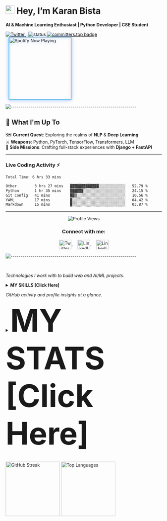 # <img src="https://raw.githubusercontent.com/Tarikul-Islam-Anik/Animated-Fluent-Emojis/master/Emojis/Hand%20gestures/Waving%20Hand.png" alt="waving hand" width="28" /> Hey, I’m Karan Bista

**AI & Machine Learning Enthusiast | Python Developer | CSE Student**

<p align="left">
  <a href="https://x.com/KaranBista47908?t=G1Smnmd7gAb_4vPBRYeR_Q&s=09">
    <img src="https://img.shields.io/twitter/url?style=social&label=Follow%20%40KaranBista47908&url=https%3A%2F%2Ftwitter.com%2FKaranBista47908" alt="Twitter">
  </a>
  &nbsp;
  <a>
    <img src="https://img.shields.io/endpoint?url=https://raw.githubusercontent.com/kar137/status-badge/main/status.json&rand=123" alt="status">
  </a>
  <a href="https://user-badge.committers.top/nepal/kar137">
  <img src="https://user-badge.committers.top/nepal_private/kar137.svg" alt="committers.top badge">
  </a>
  <br>
  <a href="https://open.spotify.com/user/31uas27hiifg2wmzf6dlamdswygi">
  <img src="https://spotify-github-profile.kittinanx.com/api/view?uid=31uas27hiifg2wmzf6dlamdswygi&cover_image=true&theme=novatorem&bar_color=0066FF&bar_color_cover=true&background_color=ffffff&border_radius=6&border_color=00AAFF" width="200" alt="Spotify Now Playing" style="vertical-align:middle;margin-left:10px;box-shadow:0 0 15px #0066FF33, 0 0 5px #00AAFF55;border:1px solid #00AAFF;filter:drop-shadow(0 2px 4px #0066FF40);transition:all 0.3s ease;">
</a>
</p>

![---------------------------------------------------------------](https://raw.githubusercontent.com/andreasbm/readme/master/assets/lines/rainbow.png)
## 🌟 What I'm Up To

🗺️ **Current Quest**: Exploring the realms of **NLP** & **Deep Learning**  
⚔️ **Weapons**: Python, PyTorch, TensorFlow, Transformers, LLM  
🏰 **Side Missions**: Crafting full-stack experiences with **Django + FastAPI**  

---

### Live Coding Activity ⚡
  
  <!--START_SECTION:waka-->

```txt
Total Time: 6 hrs 33 mins

Other        3 hrs 27 mins   ▓▓▓▓▓▓▓▓▓▓▓▓▓░░░░░░░░░░░░   52.79 %
Python       1 hr 35 mins    ▓▓▓▓▓▓░░░░░░░░░░░░░░░░░░░   24.15 %
Git Config   41 mins         ▓▓▒░░░░░░░░░░░░░░░░░░░░░░   10.56 %
YAML         17 mins         ▓░░░░░░░░░░░░░░░░░░░░░░░░   04.42 %
Markdown     15 mins         ▓░░░░░░░░░░░░░░░░░░░░░░░░   03.87 %
```

<!--END_SECTION:waka-->


---

<p align="center">
  <img src="https://komarev.com/ghpvc/?username=kar137&color=blue" alt="Profile Views" />
</p>

<div align="center">
<h3>Connect with me:</h3>
<p>
<a href="https://x.com/KaranBista47908" target="_blank">
  <img align="center" src="https://raw.githubusercontent.com/rahuldkjain/github-profile-readme-generator/master/src/images/icons/Social/twitter.svg" alt="Twitter" height="30" width="40" />
</a>&nbsp;&nbsp;&nbsp;
<a href="https://www.linkedin.com/in/karan-bista-6200242a1?utm_source=share&utm_campaign=share_via&utm_content=profile&utm_medium=android_app" target="_blank">
  <img align="center" src="https://raw.githubusercontent.com/rahuldkjain/github-profile-readme-generator/master/src/images/icons/Social/linked-in-alt.svg" alt="LinkedIn" height="30" width="40" />
</a>&nbsp;&nbsp;&nbsp;
<a href="https://www.instagram.com/karan_bista18?igsh=MW1hYXVybjJsOHpscw==" target="_blank">
  <img align="center" src="https://raw.githubusercontent.com/rahuldkjain/github-profile-readme-generator/master/src/images/icons/Social/instagram.svg" alt="LinkedIn" height="30" width="40" />
</a>
</p>
</div>


![---------------------------------------------------------------](https://raw.githubusercontent.com/andreasbm/readme/master/assets/lines/rainbow.png)


<!-- Clear float for layout fix -->

<br clear="left" />

*Technologies I work with to build web and AI/ML projects.*
<details>
  <summary><b>MY SKILLS  [Click Here]</b></summary>
  <div align="center">
    <i>Technologies I work with, ordered by proficiency (highest to lowest)</i>
  </div>
  
  <!-- Languages -->
  <div align="center"><h3>Languages</h3></div>
  <table align="center" width="500px">
    <tbody>
      <tr valign="top">
        <td width="80px" align="center">
          <span><sup><b>Python</b></sup></span><br />
          <img alt="Python" title="Python" width="50px" src="https://cdn.jsdelivr.net/gh/devicons/devicon/icons/python/python-original.svg" />
        </td>
        <td width="80px" align="center">
          <span><sup><b>JavaScript</b></sup></span><br />
          <img alt="JavaScript" title="JavaScript" width="50px" src="https://cdn.jsdelivr.net/gh/devicons/devicon/icons/javascript/javascript-original.svg" />
        </td>
        <td width="80px" align="center">
          <span><sup><b>HTML5</b></sup></span><br />
          <img alt="HTML5" title="HTML5" width="50px" src="https://cdn.jsdelivr.net/gh/devicons/devicon/icons/html5/html5-original.svg" />
        </td>
        <td width="80px" align="center">
          <span><sup><b>CSS3</b></sup></span><br />
          <img alt="CSS3" title="CSS3" width="50px" src="https://cdn.jsdelivr.net/gh/devicons/devicon/icons/css3/css3-original.svg" />
        </td>
        <td width="80px" align="center">
          <span><sup><b>Java</b></sup></span><br />
          <img alt="Java" title="Java" width="50px" src="https://cdn.jsdelivr.net/gh/devicons/devicon/icons/java/java-original.svg" />
        </td>
        <td width="80px" align="center">
          <span><sup><b>Bash</b></sup></span><br />
          <img alt="Bash" title="Bash" width="50px" src="https://cdn.jsdelivr.net/gh/devicons/devicon/icons/bash/bash-original.svg" />
        </td>
      </tr>
    </tbody>
  </table>

  <!-- Web & Backend -->
  <div align="center"><h3>Frameworks & Libraries</h3></div>
  <table align="center" width="500px">
    <tbody>
      <tr valign="top">
        <td width="80px" align="center">
          <span><sup><b>Django</b></sup></span><br />
          <img alt="Django" title="Django" width="50px" src="https://cdn.jsdelivr.net/gh/devicons/devicon/icons/django/django-plain.svg" />
        </td>
        <td width="80px" align="center">
          <span><sup><b>Django REST</b></sup></span><br />
          <img alt="Django REST" title="Django REST Framework" width="50px" src="https://www.django-rest-framework.org/img/logo.png" />
        </td>
        <td width="80px" align="center">
          <span><sup><b>FastAPI</b></sup></span><br />
          <img alt="FastAPI" title="FastAPI" width="50px" src="https://cdn.jsdelivr.net/gh/devicons/devicon/icons/fastapi/fastapi-original.svg" />
        </td>
        <td width="80px" align="center">
          <span><sup><b>Flask</b></sup></span><br />
          <img alt="Flask" title="Flask" width="50px" src="https://cdn.jsdelivr.net/gh/devicons/devicon/icons/flask/flask-original.svg" />
        </td>
        <td width="80px" align="center">
          <span><sup><b>Tailwind</b></sup></span><br />
          <img alt="Tailwind" title="Tailwind" width="50px" src="https://cdn.jsdelivr.net/gh/devicons/devicon/icons/tailwindcss/tailwindcss-original.svg" />
        </td>
      </tr>
      <tr valign="top">
        <td width="80px" align="center">
          <span><sup><b>Bootstrap</b></sup></span><br />
          <img alt="Bootstrap" title="Bootstrap" width="50px" src="https://cdn.jsdelivr.net/gh/devicons/devicon/icons/bootstrap/bootstrap-original.svg" />
        </td>
        <td width="80px" align="center">
          <span><sup><b>Streamlit</b></sup></span><br />
          <img alt="Streamlit" title="Streamlit" width="50px" src="https://streamlit.io/images/brand/streamlit-mark-color.svg" />
        </td>
      </tr>
    </tbody>
  </table>

  <!-- Databases -->
  <div align="center"><h3>Databases</h3></div>
  <table align="center" width="400px">
    <tbody>
      <tr valign="top">
        <td width="80px" align="center">
          <span><sup><b>PostgreSQL</b></sup></span><br />
          <img alt="PostgreSQL" title="PostgreSQL" width="50px" src="https://cdn.jsdelivr.net/gh/devicons/devicon/icons/postgresql/postgresql-original.svg" />
        </td>
        <td width="80px" align="center">
          <span><sup><b>MySQL</b></sup></span><br />
          <img alt="MySQL" title="MySQL" width="50px" src="https://cdn.jsdelivr.net/gh/devicons/devicon/icons/mysql/mysql-original.svg" />
        </td>
        <td width="80px" align="center">
          <span><sup><b>SQLite</b></sup></span><br />
          <img alt="SQLite" title="SQLite" width="50px" src="https://cdn.jsdelivr.net/gh/devicons/devicon/icons/sqlite/sqlite-original.svg" />
        </td>
      </tr>
    </tbody>
  </table>

  <!-- Data Science -->
  <div align="center"><h3>Data Science</h3></div>
  <table align="center" width="500px">
    <tbody>
      <tr valign="top">
        <td width="80px" align="center">
          <span><sup><b>Pandas</b></sup></span><br />
          <img alt="Pandas" title="Pandas" width="50px" src="https://cdn.jsdelivr.net/gh/devicons/devicon/icons/pandas/pandas-original.svg" />
        </td>
        <td width="80px" align="center">
          <span><sup><b>Jupyter</b></sup></span><br />
          <img alt="Jupyter" title="Jupyter" width="50px" src="https://cdn.jsdelivr.net/gh/devicons/devicon/icons/jupyter/jupyter-original.svg" />
        </td>
        <td width="80px" align="center">
          <span><sup><b>NumPy</b></sup></span><br />
          <img alt="NumPy" title="NumPy" width="50px" src="https://cdn.jsdelivr.net/gh/devicons/devicon/icons/numpy/numpy-original.svg" />
        </td>
        <td width="80px" align="center">
          <span><sup><b>scikit-learn</b></sup></span><br />
          <img alt="scikit-learn" title="scikit-learn" width="50px" src="https://upload.wikimedia.org/wikipedia/commons/0/05/Scikit_learn_logo_small.svg" />
        </td>
      </tr>
    </tbody>
  </table>

  <!-- DevOps & Tools -->
  <div align="center"><h3>DevOps & Tools</h3></div>
  <table align="center" width="500px">
    <tbody>
      <tr valign="top">
        <td width="80px" align="center">
          <span><sup><b>Docker</b></sup></span><br />
          <img alt="Docker" title="Docker" width="50px" src="https://cdn.jsdelivr.net/gh/devicons/devicon/icons/docker/docker-original.svg" />
        </td>
        <td width="80px" align="center">
          <span><sup><b>Git</b></sup></span><br />
          <img alt="Git" title="Git" width="50px" src="https://cdn.jsdelivr.net/gh/devicons/devicon/icons/git/git-original.svg" />
        </td>
        <td width="80px" align="center">
          <span><sup><b>GitHub</b></sup></span><br />
          <img alt="GitHub" title="GitHub" width="50px" src="https://cdn.jsdelivr.net/gh/devicons/devicon/icons/github/github-original.svg" />
        </td>
        <td width="80px" align="center">
          <span><sup><b>Postman</b></sup></span><br />
          <img alt="Postman" title="Postman" width="50px" src="https://www.vectorlogo.zone/logos/getpostman/getpostman-icon.svg" />
        </td>
        <td width="80px" align="center">
          <span><sup><b>Anaconda</b></sup></span><br />
          <img alt="Anaconda" title="Anaconda" width="50px" src="https://cdn.jsdelivr.net/gh/devicons/devicon/icons/anaconda/anaconda-original.svg" />
        </td>
      </tr>
    </tbody>
  </table>

  <!-- IDEs -->
  <div align="center"><h3>IDEs & Code Editors</h3></div>
  <table align="center" width="500px">
    <tbody>
      <tr valign="top">
        <td width="80px" align="center">
          <span><sup><b>VS Code</b></sup></span><br />
          <img alt="VS Code" title="VS Code" width="50px" src="https://cdn.jsdelivr.net/gh/devicons/devicon/icons/vscode/vscode-original.svg" />
        </td>
        <td width="80px" align="center">
          <span><sup><b>PyCharm</b></sup></span><br />
          <img alt="PyCharm" title="PyCharm" width="50px" src="https://cdn.jsdelivr.net/gh/devicons/devicon/icons/pycharm/pycharm-original.svg" />
        </td>
        <td width="80px" align="center">
          <span><sup><b>NetBeans</b></sup></span><br />
          <img alt="NetBeans" title="NetBeans" width="50px" src="https://upload.wikimedia.org/wikipedia/commons/9/98/Apache_NetBeans_Logo.svg" />
        </td>
        <td width="80px" align="center">
          <span><sup><b>Visual Studio</b></sup></span><br />
          <img alt="Visual Studio" title="Visual Studio" width="50px" src="https://cdn.jsdelivr.net/gh/devicons/devicon/icons/visualstudio/visualstudio-plain.svg" />
        </td>
      </tr>
    </tbody>
  </table>

  <!-- Operating Systems -->
  <div align="center"><h3>Operating Systems</h3></div>
  <table align="center" width="300px">
    <tbody>
      <tr valign="top">
        <td width="80px" align="center">
          <span><sup><b>Windows</b></sup></span><br />
          <img alt="Windows" title="Windows" width="50px" src="https://cdn.jsdelivr.net/gh/devicons/devicon/icons/windows8/windows8-original.svg" />
        </td>
        <td width="80px" align="center">
          <span><sup><b>Linux</b></sup></span><br />
          <img alt="Linux" title="Linux" width="50px" src="https://cdn.jsdelivr.net/gh/devicons/devicon/icons/linux/linux-original.svg" />
        </td>
      </tr>
    </tbody>
  </table>
</details>

*GitHub activity and profile insights at a glance.*

<details>
  <summary><b><span style="font-size: 100px;">MY STATS  [Click Here]</span></b></summary>

<div align="center">
<!-- Stats Grid -->
<div style="display: grid; grid-template-columns: repeat(2, 1fr); gap: 1rem; margin-bottom: 1rem;">
  <!-- GitHub Stats -->
  <img height="175px" alt="GitHub Stats" src="https://github-readme-stats.vercel.app/api?username=kar137&show_icons=true&theme=radical&bg_color=0d1117&title_color=ff79c6&icon_color=bd93f9&text_color=f8f8f2&border_color=44475a&count_private=true" />

  
  <!-- Activity Graph -->
  <img height="200px" alt="Activity Graph" src="https://github-readme-activity-graph.vercel.app/graph?username=kar137&theme=react-dark&bg_color=0d1117&title_color=ff79c6&color=bd93f9&line=ff79c6&point=f8f8f2" />
</div>

<!-- Trophies -->
<h3>🏆 GitHub Trophies</h3>
<img src="https://github-profile-trophy.vercel.app/?username=kar137&theme=radical&no-frame=false&no-bg=false&margin-w=4" alt="GitHub Trophies" />
</details>
<br>
<p align="left">
  <img height="175px" alt="GitHub Streak" src="https://github-readme-streak-stats.herokuapp.com/?user=kar137&theme=radical&background=0d1117&ring=ff79c6&fire=ff79c6&currStreakNum=f8f8f2&sideNums=bd93f9&sideLabels=f8f8f2&dates=6272a4" />
  <img height="175px" alt="Top Languages" src="https://github-readme-stats.vercel.app/api/top-langs/?username=kar137&layout=compact&theme=radical&bg_color=0d1117&title_color=ff79c6&text_color=f8f8f2&border_color=44475a&hide=html,css" />
</p>

